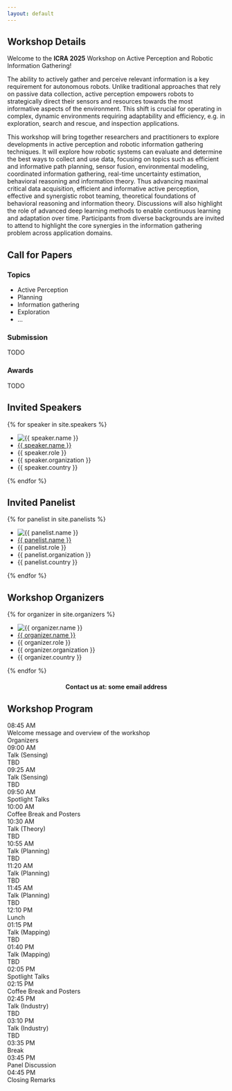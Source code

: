 ```yaml
---
layout: default
---
```


<div class="content-section">
<div class="inline-wrapper">
<h2 id="workshop-details">Workshop Details</h2>

Welcome to the <b>ICRA 2025</b> Workshop on Active Perception and Robotic Information Gathering!

The ability to actively gather and perceive relevant information is a key requirement for autonomous robots.
Unlike traditional approaches that rely on passive data collection, active perception empowers robots to 
strategically direct their sensors and resources towards the most informative aspects of the environment. 
This shift is crucial for operating in complex, dynamic environments requiring adaptability and efficiency,
e.g. in exploration, search and rescue, and inspection applications. 

This workshop will bring together researchers and practitioners to explore developments in active perception
and robotic information gathering techniques. It will explore how robotic systems can evaluate and determine
the best ways to collect and use data, focusing on topics such as efficient and informative path planning,
sensor fusion, environmental modeling, coordinated information gathering, real-time uncertainty estimation,
behavioral reasoning and information theory. Thus advancing maximal critical data acquisition, efficient
and informative active perception, effective and synergistic robot teaming, theoretical foundations of 
behavioral reasoning and information theory. Discussions will also highlight the role of advanced deep 
learning methods to enable continuous learning and adaptation over time. Participants from diverse 
backgrounds are invited to attend to highlight the core synergies in the information gathering 
problem across application domains.
</div>
</div>

<div class="content-section">
<div class="inline-wrapper">
<h2 id="call-for-papers">Call for Papers</h2>

<h3>Topics</h3>

<ul id="topic-list">
    <li>Active Perception</li>
    <li>Planning</li>
    <li>Information gathering</li>
    <li>Exploration</li>
    <li>...</li>
</ul>

<h3>Submission</h3>

TODO

<h3>Awards</h3>

TODO

</div>
</div>

<div class="content-section">
<div class="inline-wrapper">
<h2 id="invited-speakers">Invited Speakers</h2>

<div class="people-list">
{% for speaker in site.speakers %}
    <div class="single-person">
        <ul>
            <li>
                <img alt="{{ speaker.name }}" src="{{ speaker.photo_url }}">
            </li>
            <li>
                <a href="{{ speaker.url | relative_url }}">{{ speaker.name }}</a>
            </li>
            <li>{{ speaker.role }}</li> 
            <li>{{ speaker.organization }}</li> 
            <li>{{ speaker.country }}</li>
        </ul>
    </div>
{% endfor %}
</div>
</div>
</div>

<div class="content-section">
<div class="inline-wrapper">
<h2 id="invited-panelist">Invited Panelist</h2>

<div class="people-list">
{% for panelist in site.panelists %}
    <div class="single-person">
        <ul>
            <li>
                <img alt="{{ panelist.name }}" src="{{ panelist.photo_url }}">
            </li>
            <li>
                <a href="{{ panelist.url | relative_url }}">{{ panelist.name }}</a>
            </li>
            <li>{{ panelist.role }}</li> 
            <li>{{ panelist.organization }}</li> 
            <li>{{ panelist.country }}</li>
        </ul>
    </div>
{% endfor %}
</div>
</div>
</div>

<div class="content-section">
<div class="inline-wrapper">
<h2 id="workshop-organizers">Workshop Organizers</h2>

<div class="people-list">
{% for organizer in site.organizers %}
    <div class="single-person">
        <ul>
            <li>
                <img alt="{{ organizer.name }}" src="{{ organizer.photo_url }}">
            </li>
            <li>
                <a href="{{ organizer.url | relative_url }}">{{ organizer.name }}</a>
            </li>
            <li>{{ organizer.role }}</li> 
            <li>{{ organizer.organization }}</li> 
            <li>{{ organizer.country }}</li>
        </ul>
    </div>
{% endfor %}
</div>

<span style="font-weight: bold; text-align: center; display: block; margin-top: 20px;">
Contact us at: some email address
</span>

</div>
</div>

<div class="content-section">
<div class="inline-wrapper">
<h2 id="workshop-program">Workshop Program</h2>

<div id="program-table">
    <div id="program-row">
        <div>08:45 AM</div>
        <div>Welcome message and overview of the workshop</div>
        <div>Organizers</div>
    </div>
    <div id="program-row">
        <div>09:00 AM</div>
        <div>Talk (Sensing)</div>
        <div>TBD</div>
    </div>
    <div id="program-row">
        <div>09:25 AM</div>
        <div>Talk (Sensing)</div>
        <div>TBD</div>
    </div>
    <div id="program-row">
        <div>09:50 AM</div>
        <div>Spotlight Talks</div>
        <div></div>
    </div>
    <div id="program-row">
        <div>10:00 AM</div>
        <div>Coffee Break and Posters</div>
        <div></div>
    </div>
    <div id="program-row">
        <div>10:30 AM</div>
        <div>Talk (Theory)</div>
        <div>TBD</div>
    </div>
    <div id="program-row">
        <div>10:55 AM</div>
        <div>Talk (Planning)</div>
        <div>TBD</div>
    </div>
    <div id="program-row">
        <div>11:20 AM</div>
        <div>Talk (Planning)</div>
        <div>TBD</div>
    </div>
    <div id="program-row">
        <div>11:45 AM</div>
        <div>Talk (Planning)</div>
        <div>TBD</div>
    </div>
    <div id="program-row">
        <div>12:10 PM</div>
        <div>Lunch</div>
        <div></div>
    </div>
    <div id="program-row">
        <div>01:15 PM</div>
        <div>Talk (Mapping)</div>
        <div>TBD</div>
    </div>
    <div id="program-row">
        <div>01:40 PM</div>
        <div>Talk (Mapping)</div>
        <div>TBD</div>
    </div>
    <div id="program-row">
        <div>02:05 PM</div>
        <div>Spotlight Talks</div>
        <div></div>
    </div>
    <div id="program-row">
        <div>02:15 PM</div>
        <div>Coffee Break and Posters</div>
        <div></div>
    </div>
    <div id="program-row">
        <div>02:45 PM</div>
        <div>Talk (Industry)</div>
        <div>TBD</div>
    </div>
    <div id="program-row">
        <div>03:10 PM</div>
        <div>Talk (Industry)</div>
        <div>TBD</div>
    </div>
    <div id="program-row">
        <div>03:35 PM</div>
        <div>Break</div>
        <div></div>
    </div>
    <div id="program-row">
        <div>03:45 PM</div>
        <div>Panel Discussion</div>
        <div></div>
    </div>
    <div id="program-row">
        <div>04:45 PM</div>
        <div>Closing Remarks</div>
        <div></div>
    </div>
</div>
</div>
</div>
